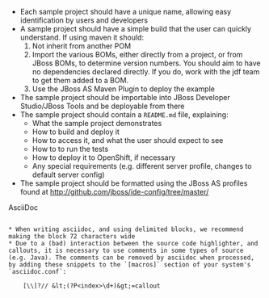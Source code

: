 ---
---

* Each sample project should have a unique name, allowing easy identification by users and developers
* A sample project should have a simple build that the user can quickly understand. If using maven it should:
  1. Not inherit from another POM
  2. Import the various BOMs, either directly from a project, or from JBoss BOMs, to determine version numbers. You should aim to have no dependencies declared directly. If you do, work with the jdf team to get them added to a BOM.
  3. Use the JBoss AS Maven Plugin to deploy the example
* The sample project should be importable into JBoss Developer Studio/JBoss Tools and be deployable from there
* The sample project should contain a `README.md` file, explaining:
   * What the sample project demonstrates
   * How to build and deploy it
   * How to access it, and what the user should expect to see
   * How to to run the tests
   * How to deploy it to OpenShift, if necessary
   * Any special requirements (e.g. different server profile, changes to default server config)
* The sample project should be formatted using the JBoss AS profiles found at <http://github.com/jboss/ide-config/tree/master/>

AsciiDoc
~~~~~~~~

* When writing asciidoc, and using delimited blocks, we recommend making the block 72 characters wide
* Due to a (bad) interaction between the source code highlighter, and callouts, it is necessary to use comments in some types of source (e.g. Java). The comments can be removed by asciidoc when processed, by adding these snippets to the `[macros]` section of your system's `asciidoc.conf`:

    [\\]?// &lt;(?P<index>\d+)&gt;=callout

